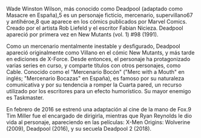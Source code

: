 Wade Winston Wilson, más conocido como Deadpool (adaptado como Masacre en España),5​ es un personaje ficticio, mercenario, supervillano6​7​ y antihéroe,8​ que aparece en los cómics publicados por Marvel Comics. Creado por el artista Rob Liefeld y el escritor Fabian Nicieza. Deadpool apareció por primera vez en New Mutants (vol. 1) #98 (1991).

Como un mercenario mentalmente inestable y desfigurado, Deadpool apareció originalmente como Villano en el cómic New Mutants, y más tarde en ediciones de X-Force. Desde entonces, el personaje ha protagonizado varias series en curso, y comparte títulos con otros personajes, como Cable. Conocido como el "Mercenario Bocón" ("Merc with a Mouth" en inglés; "Mercenario Bocazas" en España), es famoso por su naturaleza comunicativa y por su tendencia a romper la Cuarta pared, un recurso utilizado por los escritores para un efecto humorístico. Su mayor enemigo es Taskmaster.

En febrero de 2016 se estrenó una adaptación al cine de la mano de Fox.9​ Tim Miller fue el encargado de dirigirla, mientras que Ryan Reynolds le dio vida al personaje, apareciendo en las películas: X-Men Origins: Wolverine (2009), Deadpool (2016), y su secuela Deadpool 2 (2018).